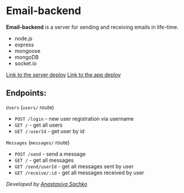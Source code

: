 # Email-backend

**Email-backend** is a server for sending and receiving emails in life-time.

- node.js
- express
- mongoose
- mongoDB
- socket.io

[Link to the server deploy](https://email-backend-hut3.onrender.com/)
[Link to the app deploy](https://saachko.github.io/email-app/)

## Endpoints:

`Users` (`users/` route)

- `POST /login` - new user registration via username
- `GET /` - get all users
- `GET /:userId` - get user by id

`Messages` (`messages/` route)

- `POST /send` - send a message
- `GET /` - get all messages
- `GET /send/userId` - get all messages sent by user
- `GET /receive/:id` - get all messages received by user

_Developed by [Anastasiya Sachko](https://github.com/saachko)_
